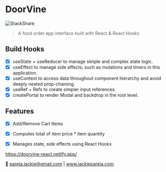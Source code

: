 # DoorVine
![StackShare](https://img.shields.io/badge/react-v1.0-purple)

> A food order app interface built with React & React Hooks

## Build Hooks
- [x] useState + useReducer to manage simple and complex state logic.
- [x] useEffect to manage side effects, such as mutations and timers in this application.
- [x] useContext to access data throughout component hierarchy and avoid deeply nested prop-chaining.
- [x] useRef + Refs to create simpler input references.
- [x] createPortal to render Modal and backdrop in the root level.

## Features
- [x] Add/Remove Cart Items
- [x] Computes total of item price * item quantity
- [x] Manages state, side effects using React Hooks  


https://doorvine-react.netlify.app/

:pushpin: pareja.jackie@gmail.com | www.jackiepareja.com